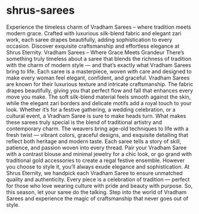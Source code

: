 # shrus-sarees
Experience the timeless charm of Vradham Sarees – where tradition meets modern grace. Crafted with luxurious silk-blend fabric and elegant zari work, each saree drapes beautifully, adding sophistication to every occasion. Discover exquisite craftsmanship and effortless elegance at Shrus Eternity.
Vradham Sarees – Where Grace Meets Grandeur
There’s something truly timeless about a saree that blends the richness of tradition with the charm of modern style — and that’s exactly what Vradham Sarees bring to life. Each saree is a masterpiece, woven with care and designed to make every woman feel elegant, confident, and graceful.
Vradham Sarees are known for their luxurious texture and intricate craftsmanship. The fabric drapes beautifully, giving you that perfect flow and fall that enhances every move you make. The soft silk-blend material feels smooth against the skin, while the elegant zari borders and delicate motifs add a royal touch to your look. Whether it’s for a festive gathering, a wedding celebration, or a cultural event, a Vradham Saree is sure to make heads turn.
What makes these sarees truly special is the blend of traditional artistry and contemporary charm. The weavers bring age-old techniques to life with a fresh twist — vibrant colors, graceful designs, and exquisite detailing that reflect both heritage and modern taste. Each saree tells a story of skill, patience, and passion woven into every thread.
Pair your Vradham Saree with a contrast blouse and minimal jewelry for a chic look, or go grand with traditional gold accessories to create a regal festive ensemble. However you choose to style it, you’ll always exude elegance and sophistication.
At Shrus Eternity, we handpick each Vradham Saree to ensure unmatched quality and authenticity. Every piece is a celebration of tradition — perfect for those who love wearing culture with pride and beauty with purpose.
So, this season, let your saree do the talking. Step into the world of Vradham Sarees and experience the magic of craftsmanship that never goes out of style.
